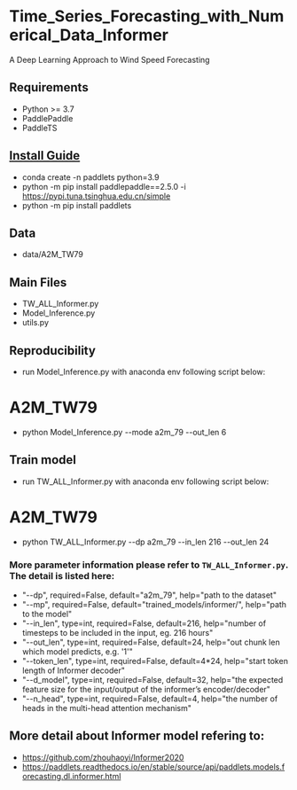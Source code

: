 
# Time_Series_Forecasting_with_Numerical_Data_Informer
A Deep Learning Approach to Wind Speed Forecasting

## Requirements
- Python >= 3.7
- PaddlePaddle
- PaddleTS

## [Install Guide](https://paddlets.readthedocs.io/en/stable/source/installation/overview.html)

- conda create -n paddlets python=3.9
- python -m pip install paddlepaddle==2.5.0 -i https://pypi.tuna.tsinghua.edu.cn/simple
- python -m pip install paddlets

## Data
- data/A2M_TW79

## Main Files
- TW_ALL_Informer.py
- Model_Inference.py
- utils.py

## Reproducibility
- run Model_Inference.py with anaconda env following script below:
# A2M_TW79
- python Model_Inference.py --mode a2m_79 --out_len 6

## Train model
- run TW_ALL_Informer.py with anaconda env following script below:
# A2M_TW79
- python TW_ALL_Informer.py --dp a2m_79 --in_len 216 --out_len 24

### More parameter information please refer to `TW_ALL_Informer.py`. The detail is listed here:
- "--dp", required=False, default="a2m_79", help="path to the dataset"
- "--mp", required=False, default="trained_models/informer/", help="path to the model"
- "--in_len", type=int, required=False, default=216, help="number of timesteps to be included in the input, eg. 216 hours"
- "--out_len", type=int, required=False, default=24, help="out chunk len which model predicts, e.g. '1'"
- "--token_len", type=int, required=False, default=4*24, help="start token length of Informer decoder"
- "--d_model", type=int, required=False, default=32, help="the expected feature size for the input/output of the informer’s encoder/decoder"
- "--n_head", type=int, required=False, default=4, help="the number of heads in the multi-head attention mechanism"

## More detail about Informer model refering to:
- https://github.com/zhouhaoyi/Informer2020
- https://paddlets.readthedocs.io/en/stable/source/api/paddlets.models.forecasting.dl.informer.html


